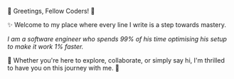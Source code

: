 🚀 Greetings, Fellow Coders! 🚀

✨ Welcome to my place where every line I write is a step towards mastery. 

_I am a software engineer who spends 99% of his time optimising his setup to make it work 1% faster._

🎉 Whether you're here to explore, collaborate, or simply say hi, I'm thrilled to have you on this journey with me. 🎉

